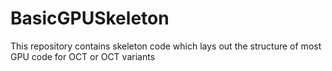 BasicGPUSkeleton
================

This repository contains skeleton code which lays out the structure of most GPU code for OCT or OCT variants